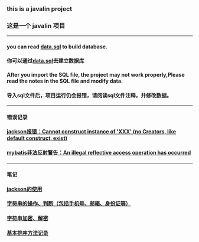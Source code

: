 ### this is a javalin project
### 这是一个 javalin 项目
---
#### you can read [data.sql](data.sql) to build database.
#### 你可以通过[data.sql](data.sql)去建立数据库

#### After you import the SQL file, the project may not work properly,Please read the notes in the SQL file and modify data.
#### 导入sql文件后，项目运行仍会报错，请阅读sql文件注释，并修改数据。

---

#### 错误记录
#### [jackson报错：Cannot construct instance of 'XXX' (no Creators, like default construct, exist)](wrong/jackson_01.md)
#### [mybatis非法反射警告：An illegal reflective access operation has occurred](wrong/mybatis_01.md)

---

#### 笔记
#### [jackson的使用](src/main/java/com/mao/util/JsonUtil.java)
#### [字符串的操作、判断（包括手机号、邮箱、身份证等）](src/main/java/com/mao/util/SU.java)
#### [字符串加密、解密](src/maim/java/com/mao/util/SecretUtil.java)
#### [基本排序方法记录](src/main/java/com/mao/util/SortUtil.java)